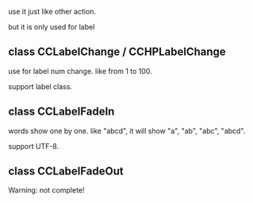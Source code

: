 use it just like other action.

but it is only used for label

class CCLabelChange / CCHPLabelChange
----------------
use for label num change.  like from 1 to 100.

support label class.

class CCLabelFadeIn
----------------
words show one by one. like "abcd", it will show "a", "ab", "abc", "abcd".

support UTF-8.

class CCLabelFadeOut
----------------
Warning: not complete!
